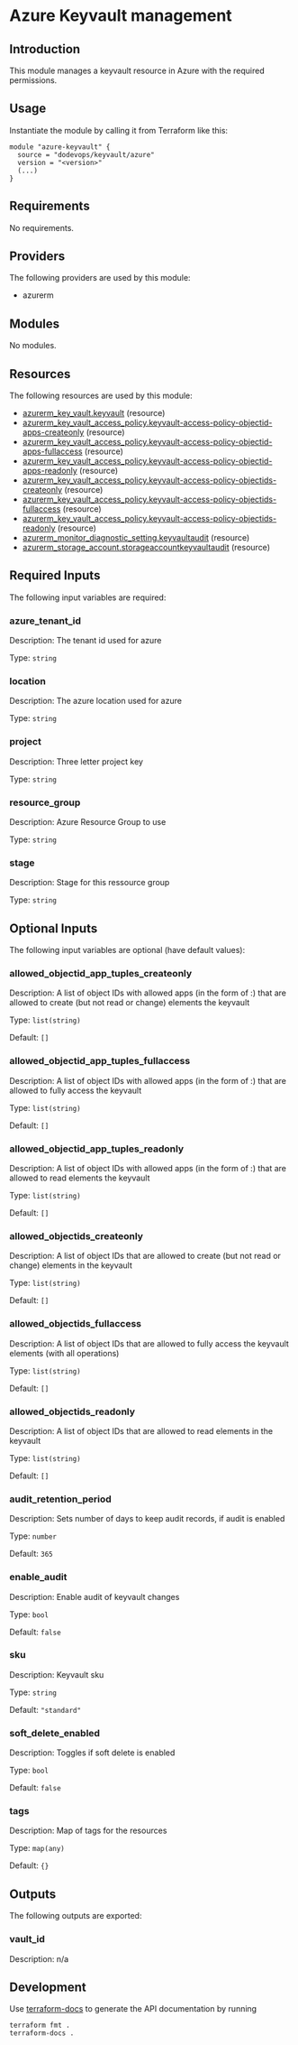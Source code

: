 # Azure Keyvault management

## Introduction

This module manages a keyvault resource in Azure with the required permissions.

## Usage

Instantiate the module by calling it from Terraform like this:

```hcl
module "azure-keyvault" {
  source = "dodevops/keyvault/azure"
  version = "<version>" 
  (...)
}
```

<!-- BEGIN_TF_DOCS -->
## Requirements

No requirements.

## Providers

The following providers are used by this module:

- azurerm

## Modules

No modules.

## Resources

The following resources are used by this module:

- [azurerm_key_vault.keyvault](https://registry.terraform.io/providers/hashicorp/azurerm/latest/docs/resources/key_vault) (resource)
- [azurerm_key_vault_access_policy.keyvault-access-policy-objectid-apps-createonly](https://registry.terraform.io/providers/hashicorp/azurerm/latest/docs/resources/key_vault_access_policy) (resource)
- [azurerm_key_vault_access_policy.keyvault-access-policy-objectid-apps-fullaccess](https://registry.terraform.io/providers/hashicorp/azurerm/latest/docs/resources/key_vault_access_policy) (resource)
- [azurerm_key_vault_access_policy.keyvault-access-policy-objectid-apps-readonly](https://registry.terraform.io/providers/hashicorp/azurerm/latest/docs/resources/key_vault_access_policy) (resource)
- [azurerm_key_vault_access_policy.keyvault-access-policy-objectids-createonly](https://registry.terraform.io/providers/hashicorp/azurerm/latest/docs/resources/key_vault_access_policy) (resource)
- [azurerm_key_vault_access_policy.keyvault-access-policy-objectids-fullaccess](https://registry.terraform.io/providers/hashicorp/azurerm/latest/docs/resources/key_vault_access_policy) (resource)
- [azurerm_key_vault_access_policy.keyvault-access-policy-objectids-readonly](https://registry.terraform.io/providers/hashicorp/azurerm/latest/docs/resources/key_vault_access_policy) (resource)
- [azurerm_monitor_diagnostic_setting.keyvaultaudit](https://registry.terraform.io/providers/hashicorp/azurerm/latest/docs/resources/monitor_diagnostic_setting) (resource)
- [azurerm_storage_account.storageaccountkeyvaultaudit](https://registry.terraform.io/providers/hashicorp/azurerm/latest/docs/resources/storage_account) (resource)

## Required Inputs

The following input variables are required:

### azure\_tenant\_id

Description: The tenant id used for azure

Type: `string`

### location

Description: The azure location used for azure

Type: `string`

### project

Description: Three letter project key

Type: `string`

### resource\_group

Description: Azure Resource Group to use

Type: `string`

### stage

Description: Stage for this ressource group

Type: `string`

## Optional Inputs

The following input variables are optional (have default values):

### allowed\_objectid\_app\_tuples\_createonly

Description: A list of object IDs with allowed apps (in the form of <objectid>:<app>) that are allowed to create (but not read or change) elements the keyvault

Type: `list(string)`

Default: `[]`

### allowed\_objectid\_app\_tuples\_fullaccess

Description: A list of object IDs with allowed apps (in the form of <objectid>:<app>) that are allowed to fully access the keyvault

Type: `list(string)`

Default: `[]`

### allowed\_objectid\_app\_tuples\_readonly

Description: A list of object IDs with allowed apps (in the form of <objectid>:<app>) that are allowed to read elements the keyvault

Type: `list(string)`

Default: `[]`

### allowed\_objectids\_createonly

Description: A list of object IDs that are allowed to create (but not read or change) elements in the keyvault

Type: `list(string)`

Default: `[]`

### allowed\_objectids\_fullaccess

Description: A list of object IDs that are allowed to fully access the keyvault elements (with all operations)

Type: `list(string)`

Default: `[]`

### allowed\_objectids\_readonly

Description: A list of object IDs that are allowed to read elements in the keyvault

Type: `list(string)`

Default: `[]`

### audit\_retention\_period

Description: Sets number of days to keep audit records, if audit is enabled

Type: `number`

Default: `365`

### enable\_audit

Description: Enable audit of keyvault changes

Type: `bool`

Default: `false`

### sku

Description: Keyvault sku

Type: `string`

Default: `"standard"`

### soft\_delete\_enabled

Description: Toggles if soft delete is enabled

Type: `bool`

Default: `false`

### tags

Description: Map of tags for the resources

Type: `map(any)`

Default: `{}`

## Outputs

The following outputs are exported:

### vault\_id

Description: n/a
<!-- END_TF_DOCS -->

## Development

Use [terraform-docs](https://terraform-docs.io/) to generate the API documentation by running

    terraform fmt .
    terraform-docs .

